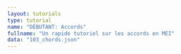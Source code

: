 ```yaml
---
layout: tutorials
type: tutorial
name: "DÉBUTANT: Accords"
fullname: "Un rapide tutoriel sur les accords en MEI"
data: "103_chords.json"
---
```

